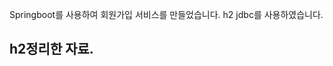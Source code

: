 Springboot를 사용하여 회원가입 서비스를 만들었습니다.
h2 jdbc를 사용하였습니다.

<h2 href = 'https://jihoon3106.tistory.com/4'>h2정리한 자료.</h2>
